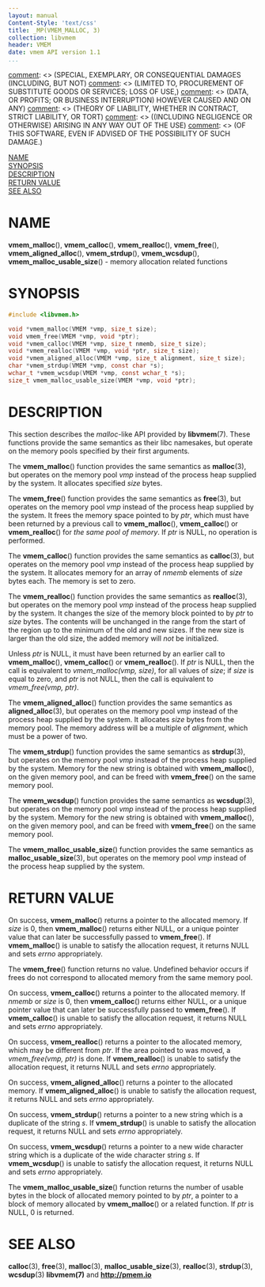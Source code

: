 ```yaml
---
layout: manual
Content-Style: 'text/css'
title: _MP(VMEM_MALLOC, 3)
collection: libvmem
header: VMEM
date: vmem API version 1.1
...
```


[comment]: <> (Copyright 2017-2018, Intel Corporation)

[comment]: <> (Redistribution and use in source and binary forms, with or without)
[comment]: <> (modification, are permitted provided that the following conditions)
[comment]: <> (are met:)
[comment]: <> (    * Redistributions of source code must retain the above copyright)
[comment]: <> (      notice, this list of conditions and the following disclaimer.)
[comment]: <> (    * Redistributions in binary form must reproduce the above copyright)
[comment]: <> (      notice, this list of conditions and the following disclaimer in)
[comment]: <> (      the documentation and/or other materials provided with the)
[comment]: <> (      distribution.)
[comment]: <> (    * Neither the name of the copyright holder nor the names of its)
[comment]: <> (      contributors may be used to endorse or promote products derived)
[comment]: <> (      from this software without specific prior written permission.)

[comment]: <> (THIS SOFTWARE IS PROVIDED BY THE COPYRIGHT HOLDERS AND CONTRIBUTORS)
[comment]: <> ("AS IS" AND ANY EXPRESS OR IMPLIED WARRANTIES, INCLUDING, BUT NOT)
[comment]: <> (LIMITED TO, THE IMPLIED WARRANTIES OF MERCHANTABILITY AND FITNESS FOR)
[comment]: <> (A PARTICULAR PURPOSE ARE DISCLAIMED. IN NO EVENT SHALL THE COPYRIGHT)
[comment]: <> (OWNER OR CONTRIBUTORS BE LIABLE FOR ANY DIRECT, INDIRECT, INCIDENTAL,)
[comment]: <> (SPECIAL, EXEMPLARY, OR CONSEQUENTIAL DAMAGES (INCLUDING, BUT NOT)
[comment]: <> (LIMITED TO, PROCUREMENT OF SUBSTITUTE GOODS OR SERVICES; LOSS OF USE,)
[comment]: <> (DATA, OR PROFITS; OR BUSINESS INTERRUPTION) HOWEVER CAUSED AND ON ANY)
[comment]: <> (THEORY OF LIABILITY, WHETHER IN CONTRACT, STRICT LIABILITY, OR TORT)
[comment]: <> ((INCLUDING NEGLIGENCE OR OTHERWISE) ARISING IN ANY WAY OUT OF THE USE)
[comment]: <> (OF THIS SOFTWARE, EVEN IF ADVISED OF THE POSSIBILITY OF SUCH DAMAGE.)

[comment]: <> (vmem_malloc.3 -- man page for memory allocation related functions)

[NAME](#name)<br />
[SYNOPSIS](#synopsis)<br />
[DESCRIPTION](#description)<br />
[RETURN VALUE](#return-value)<br />
[SEE ALSO](#see-also)<br />


# NAME #

**vmem_malloc**(), **vmem_calloc**(), **vmem_realloc**(),
**vmem_free**(), **vmem_aligned_alloc**(), **vmem_strdup**(),
**vmem_wcsdup**(), **vmem_malloc_usable_size**() - memory allocation related functions


# SYNOPSIS #

```c
#include <libvmem.h>

void *vmem_malloc(VMEM *vmp, size_t size);
void vmem_free(VMEM *vmp, void *ptr);
void *vmem_calloc(VMEM *vmp, size_t nmemb, size_t size);
void *vmem_realloc(VMEM *vmp, void *ptr, size_t size);
void *vmem_aligned_alloc(VMEM *vmp, size_t alignment, size_t size);
char *vmem_strdup(VMEM *vmp, const char *s);
wchar_t *vmem_wcsdup(VMEM *vmp, const wchar_t *s);
size_t vmem_malloc_usable_size(VMEM *vmp, void *ptr);
```


# DESCRIPTION #

This section describes the *malloc*-like API provided by **libvmem**(7).
These functions provide the same semantics as their libc namesakes,
but operate on the memory pools specified by their first arguments.

The **vmem_malloc**() function provides the same semantics as **malloc**(3),
but operates on the memory pool *vmp* instead of the process heap
supplied by the system. It allocates specified *size* bytes.

The **vmem_free**() function provides the same semantics as **free**(3),
but operates on the memory pool *vmp* instead of the process heap
supplied by the system. It frees the memory space pointed to by *ptr*, which
must have been returned by a previous call to **vmem_malloc**(),
**vmem_calloc**() or **vmem_realloc**() for *the same pool of memory*.
If *ptr* is NULL, no operation is performed.

The **vmem_calloc**() function provides the same semantics as **calloc**(3),
but operates on the memory pool *vmp* instead of the process heap
supplied by the system. It allocates memory for an array of *nmemb* elements of
*size* bytes each. The memory is set to zero.

The **vmem_realloc**() function provides the same semantics as **realloc**(3),
but operates on the memory pool *vmp* instead of the process heap supplied by
the system. It changes the size of the memory block pointed to by *ptr* to
*size* bytes. The contents will be unchanged in the range from the start of the
region up to the minimum of the old and new sizes. If the new size is larger
than the old size, the added memory will *not* be initialized.

Unless *ptr* is NULL, it must have been returned by an earlier call to
**vmem_malloc**(), **vmem_calloc**() or **vmem_realloc**(). If *ptr* is NULL,
then the call is equivalent to *vmem_malloc(vmp, size)*, for all values of
*size*; if *size* is equal to zero, and *ptr* is not NULL, then the call
is equivalent to *vmem_free(vmp, ptr)*.

The **vmem_aligned_alloc**() function provides the same semantics as
**aligned_alloc**(3), but operates on the memory pool *vmp* instead of
the process heap supplied by the system. It allocates *size* bytes from
the memory pool. The memory address will be a multiple of *alignment*,
which must be a power of two.

The **vmem_strdup**() function provides the same semantics as **strdup**(3),
but operates on the memory pool *vmp* instead of the process heap supplied by the
system. Memory for the new string is obtained with **vmem_malloc**(), on the given
memory pool, and can be freed with **vmem_free**() on the same memory pool.

The **vmem_wcsdup**() function provides the same semantics as **wcsdup**(3),
but operates on the memory pool *vmp* instead of the process heap supplied by the
system. Memory for the new string is obtained with **vmem_malloc**(), on the given
memory pool, and can be freed with **vmem_free**() on the same memory pool.

The **vmem_malloc_usable_size**() function provides the same semantics as
**malloc_usable_size**(3), but operates on the memory pool *vmp* instead of the
process heap supplied by the system.


# RETURN VALUE #

On success, **vmem_malloc**() returns a pointer to the allocated memory.
If *size* is 0, then **vmem_malloc**() returns either NULL,
or a unique pointer value that can later be successfully passed to
**vmem_free**(). If **vmem_malloc**() is unable to satisfy the allocation
request, it returns NULL and sets *errno* appropriately.

The **vmem_free**() function returns no value.
Undefined behavior occurs if frees do not correspond to allocated memory
from the same memory pool.

On success, **vmem_calloc**() returns a pointer to the allocated memory. If
*nmemb* or *size* is 0, then **vmem_calloc**() returns either NULL, or a unique
pointer value that can later be successfully passed to **vmem_free**().
If **vmem_calloc**() is unable to satisfy the allocation request, it returns
NULL and sets *errno* appropriately.

On success, **vmem_realloc**() returns a pointer to the allocated memory, which
may be different from *ptr*. If the area pointed to was moved, a
*vmem_free(vmp, ptr)* is done. If **vmem_realloc**() is unable to satisfy the
allocation request, it returns NULL and sets *errno* appropriately.

On success, **vmem_aligned_alloc**() returns a pointer to the allocated memory.
If **vmem_aligned_alloc**() is unable to satisfy the allocation request, it
returns NULL and sets *errno* appropriately.

On success, **vmem_strdup**() returns a pointer to a new string which is a
duplicate of the string *s*. If **vmem_strdup**() is unable to satisfy the
allocation request, it returns NULL and sets *errno* appropriately.

On success, **vmem_wcsdup**() returns a pointer to a new wide character string
which is a duplicate of the wide character string *s*. If **vmem_wcsdup**()
is unable to satisfy the allocation request, it returns NULL and sets *errno*
appropriately.

The **vmem_malloc_usable_size**() function returns the number of usable bytes
in the block of allocated memory pointed to by *ptr*, a pointer to a block of
memory allocated by **vmem_malloc**() or a related function. If *ptr* is NULL,
0 is returned.


# SEE ALSO #

**calloc**(3), **free**(3), **malloc**(3), **malloc_usable_size**(3),
**realloc**(3), **strdup**(3), **wcsdup**(3) **libvmem(7)** and **<http://pmem.io>**
